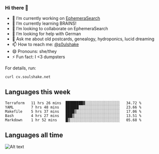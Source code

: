### Hi there 👋

<!--
**soulshake/soulshake** is a ✨ _special_ ✨ repository because its `README.md` (this file) appears on your GitHub profile.

Here are some ideas to get you started:

- 🔭 I’m currently working on ...
- 🌱 I’m currently learning ...
- 👯 I’m looking to collaborate on ...
- 🤔 I’m looking for help with ...
- 💬 Ask me about ...
- 📫 How to reach me: ...
- 😄 Pronouns: ...
- ⚡ Fun fact: ...
-->


- 🔭 I’m currently working on [EphemeraSearch](https://www.ephemerasearch.com/)
- 🌱 I’m currently learning BRAINS!
- 👯 I’m looking to collaborate on EphemeraSearch
- 🤔 I’m looking for help with German
- 💬 Ask me about old postcards, genealogy, hydroponics, lucid dreaming
- 📫 How to reach me: [@s0ulshake](https://twitter.com/soulshake)
- 😄 Pronouns: she/they
- ⚡ Fun fact: I <3 dumpsters

For details, run:

```
curl cv.soulshake.net
```

## Languages this week

<!--START_SECTION:waka-->
```text
Terraform   11 hrs 26 mins  ████████▓░░░░░░░░░░░░░░░░   34.72 % 
YAML        7 hrs 48 mins   ██████░░░░░░░░░░░░░░░░░░░   23.66 % 
Makefile    5 hrs 37 mins   ████▒░░░░░░░░░░░░░░░░░░░░   17.06 % 
Bash        4 hrs 27 mins   ███▒░░░░░░░░░░░░░░░░░░░░░   13.51 % 
Markdown    1 hr 52 mins    █▒░░░░░░░░░░░░░░░░░░░░░░░   05.68 % 
```
<!--END_SECTION:waka-->

## Languages all time
![Alt text](https://wakatime.com/share/@aj/6aa10b67-a5e9-4fb1-acaf-8692f4385172.svg)
